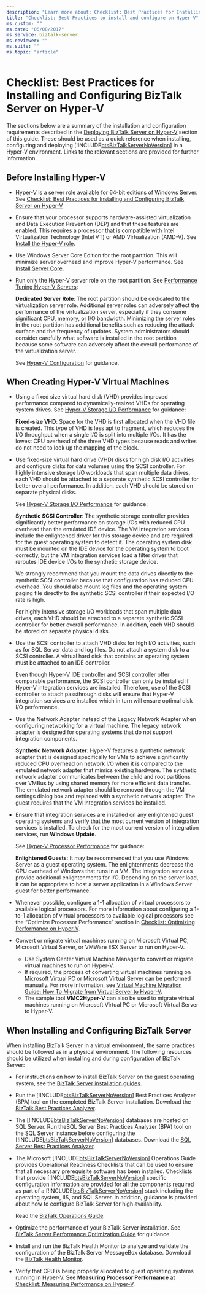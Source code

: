 ```yaml
---
description: "Learn more about: Checklist: Best Practices for Installing and Configuring BizTalk Server on Hyper-V"
title: "Checklist: Best Practices to install and configure on Hyper-V"
ms.custom: ""
ms.date: "06/08/2017"
ms.service: biztalk-server
ms.reviewer: ""
ms.suite: ""
ms.topic: "article"
---
```

# Checklist: Best Practices for Installing and Configuring BizTalk Server on Hyper-V
The sections below are a summary of the installation and configuration requirements described in the [Deploying BizTalk Server on Hyper-V](../technical-guides/deploying-biztalk-server-on-hyper-v.md) section of this guide. These should be used as a quick reference when installing, configuring and deploying [!INCLUDE[btsBizTalkServerNoVersion](../includes/btsbiztalkservernoversion-md.md)] in a Hyper-V environment. Links to the relevant sections are provided for further information.

## Before Installing Hyper-V

- Hyper-V is a server role available for 64-bit editions of Windows Server. See [Checklist: Best Practices for Installing and Configuring BizTalk Server on Hyper-V](../technical-guides/checklist-best-practices-to-install-and-configure-biztalk-server-on-hyper-v.md)

- Ensure that your processor supports hardware-assisted virtualization and Data Execution Prevention (DEP) and that these features are enabled. This requires a processor that is compatible with Intel Virtualization Technology (Intel VT) or AMD Virtualization (AMD-V). See [Install the Hyper-V role](/windows-server/virtualization/hyper-v/get-started/install-the-hyper-v-role-on-windows-server).

- Use Windows Server Core Edition for the root partition. This will minimize server overhead and improve Hyper-V performance. See [Install Server Core](/windows-server/get-started/getting-started-with-server-core).

- Run only the Hyper-V server role on the root partition. See [Performance Tuning Hyper-V Servers](/windows-server/administration/performance-tuning/role/hyper-v-server/):

  **Dedicated Server Role**: The root partition should be dedicated to the virtualization server role. Additional server roles can adversely affect the performance of the virtualization server, especially if they consume significant CPU, memory, or I/O bandwidth. Minimizing the server roles in the root partition has additional benefits such as reducing the attack surface and the frequency of updates. System administrators should consider carefully what software is installed in the root partition because some software can adversely affect the overall performance of the virtualization server.

  See [Hyper-V Configuration](/windows-server/administration/performance-tuning/role/hyper-v-server/configuration) for guidance.

## When Creating Hyper-V Virtual Machines

- Using a fixed size virtual hard disk (VHD) provides improved performance compared to dynamically-resized VHDs for operating system drives. See [Hyper-V Storage I/O Performance](/windows-server/administration/performance-tuning/role/hyper-v-server/storage-io-performance) for guidance:

  **Fixed-size VHD**: Space for the VHD is first allocated when the VHD file is created. This type of VHD is less apt to fragment, which reduces the I/O throughput when a single I/O is split into multiple I/Os. It has the lowest CPU overhead of the three VHD types because reads and writes do not need to look up the mapping of the block.

- Use fixed-size virtual hard drive (VHD) disks for high disk I/O activities and configure disks for data volumes using the SCSI controller. For highly intensive storage I/O workloads that span multiple data drives, each VHD should be attached to a separate synthetic SCSI controller for better overall performance. In addition, each VHD should be stored on separate physical disks.

  See [Hyper-V Storage I/O Performance](/windows-server/administration/performance-tuning/role/hyper-v-server/storage-io-performance) for guidance:

  **Synthetic SCSI Controller**: The synthetic storage controller provides significantly better performance on storage I/Os with reduced CPU overhead than the emulated IDE device. The VM integration services include the enlightened driver for this storage device and are required for the guest operating system to detect it. The operating system disk must be mounted on the IDE device for the operating system to boot correctly, but the VM integration services load a filter driver that reroutes IDE device I/Os to the synthetic storage device.

  We strongly recommend that you mount the data drives directly to the synthetic SCSI controller because that configuration has reduced CPU overhead. You should also mount log files and the operating system paging file directly to the synthetic SCSI controller if their expected I/O rate is high.

  For highly intensive storage I/O workloads that span multiple data drives, each VHD should be attached to a separate synthetic SCSI controller for better overall performance. In addition, each VHD should be stored on separate physical disks.

- Use the SCSI controller to attach VHD disks for high I/O activities, such as for SQL Server data and log files. Do not attach a system disk to a SCSI controller. A virtual hard disk that contains an operating system must be attached to an IDE controller.

  Even though Hyper-V IDE controller and SCSI controller offer comparable performance, the SCSI controller can only be installed if Hyper-V integration services are installed. Therefore, use of the SCSI controller to attach passthrough disks will ensure that Hyper-V integration services are installed which in turn will ensure optimal disk I/O performance.

- Use the Network Adapter instead of the Legacy Network Adapter when configuring networking for a virtual machine. The legacy network adapter is designed for operating systems that do not support integration components.

  **Synthetic Network Adapter**: Hyper-V features a synthetic network adapter that is designed specifically for VMs to achieve significantly reduced CPU overhead on network I/O when it is compared to the emulated network adapter that mimics existing hardware. The synthetic network adapter communicates between the child and root partitions over VMBus by using shared memory for more efficient data transfer. The emulated network adapter should be removed through the VM settings dialog box and replaced with a synthetic network adapter. The guest requires that the VM integration services be installed.

- Ensure that integration services are installed on any enlightened guest operating systems and verify that the most current version of integration services is installed. To check for the most current version of integration services, run **Windows Update**.

  See [Hyper-V Processor Performance](/windows-server/administration/performance-tuning/role/hyper-v-server/processor-performance) for guidance:

  **Enlightened Guests**: It may be recommended that you use Windows Server as a guest operating system. The enlightenments decrease the CPU overhead of Windows that runs in a VM. The integration services provide additional enlightenments for I/O. Depending on the server load, it can be appropriate to host a server application in a Windows Server guest for better performance.

- Whenever possible, configure a 1-1 allocation of virtual processors to available logical processors. For more information about configuring a 1-to-1 allocation of virtual processors to available logical processors see the “Optimize Processor Performance” section in [Checklist: Optimizing Performance on Hyper-V](/biztalk/technical-guides/checklist-optimizing-performance-on-hyper-v).

- Convert or migrate virtual machines running on Microsoft Virtual PC, Microsoft Virtual Server, or VMWare ESX Server to run on Hyper-V.

  - Use System Center Virtual Machine Manager to convert or migrate virtual machines to run on Hyper-V.
  - If required, the process of converting virtual machines running on Microsoft Virtual PC or Microsoft Virtual Server can be performed manually. For more information, see [Virtual Machine Migration Guide: How To Migrate from Virtual Server to Hyper-V](/previous-versions/windows/it-pro/windows-server-2008-R2-and-2008/dd296684(v=ws.10)).
  - The sample tool **VMC2Hyper-V** can also be used to migrate virtual machines running on Microsoft Virtual PC or Microsoft Virtual Server to Hyper-V.

## When Installing and Configuring BizTalk Server

When installing BizTalk Server in a virtual environment, the same practices should be followed as in a physical environment. The following resources should be utilized when installing and during configuration of BizTalk Server:

- For instructions on how to install BizTalk Server on the guest operating system, see the [BizTalk Server installation guides](../install-and-config-guides/biztalk-server-what-s-new-installation-configuration-and-upgrade.md).

- Run the [!INCLUDE[btsBizTalkServerNoVersion](../includes/btsbiztalkservernoversion-md.md)] Best Practices Analyzer (BPA) tool on the completed BizTalk Server installation. Download the [BizTalk Best Practices Analyzer](https://www.microsoft.com/download/details.aspx?id=43382).

- The [!INCLUDE[btsBizTalkServerNoVersion](../includes/btsbiztalkservernoversion-md.md)] databases are hosted on SQL Server. Run theSQL Server Best Practices Analyzer (BPA) tool on the SQL Server instance before configuring the [!INCLUDE[btsBizTalkServerNoVersion](../includes/btsbiztalkservernoversion-md.md)] databases. Download the [SQL Server Best Practices Analyzer](https://www.microsoft.com/download/details.aspx?id=29302).

- The Microsoft [!INCLUDE[btsBizTalkServerNoVersion](../includes/btsbiztalkservernoversion-md.md)] Operations Guide provides Operational Readiness Checklists that can be used to ensure that all necessary prerequisite software has been installed. Checklists that provide [!INCLUDE[btsBizTalkServerNoVersion](../includes/btsbiztalkservernoversion-md.md)] specific configuration information are provided for all the components required as part of a [!INCLUDE[btsBizTalkServerNoVersion](../includes/btsbiztalkservernoversion-md.md)] stack including the operating system, IIS, and SQL Server. In addition, guidance is provided about how to configure BizTalk Server for high availability.

  Read the [BizTalk Operations Guide](biztalk-server-2010-operations-guide.md). 

- Optimize the performance of your BizTalk Server installation. See [BizTalk Server Performance Optimization Guide](biztalk-server-2010-performance-optimization-guide.md) for guidance.

- Install and run the BizTalk Health Monitor to analyze and validate the configuration of the BizTalk Server MessageBox database. Download the [BizTalk Health Monitor](https://www.microsoft.com/download/details.aspx?id=43716).

- Verify that CPU is being properly allocated to guest operating systems running in Hyper-V. See **Measuring Processor Performance** at [Checklist: Measuring Performance on Hyper-V](/biztalk/technical-guides/checklist-measuring-performance-on-hyper-v).
